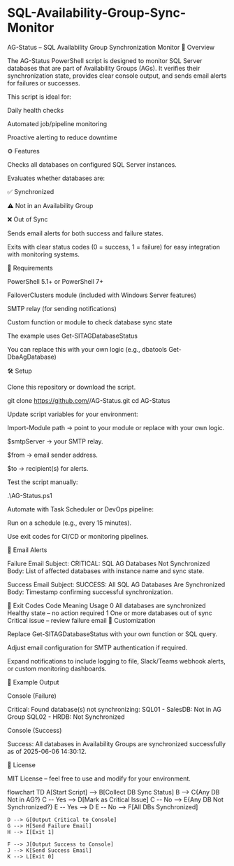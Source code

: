 # SQL-Availability-Group-Sync-Monitor
AG-Status – SQL Availability Group Synchronization Monitor
📌 Overview

The AG-Status PowerShell script is designed to monitor SQL Server databases that are part of Availability Groups (AGs). It verifies their synchronization state, provides clear console output, and sends email alerts for failures or successes.

This script is ideal for:

Daily health checks

Automated job/pipeline monitoring

Proactive alerting to reduce downtime

⚙️ Features

Checks all databases on configured SQL Server instances.

Evaluates whether databases are:

✅ Synchronized

⚠️ Not in an Availability Group

❌ Out of Sync

Sends email alerts for both success and failure states.

Exits with clear status codes (0 = success, 1 = failure) for easy integration with monitoring systems.

📂 Requirements

PowerShell 5.1+ or PowerShell 7+

FailoverClusters module (included with Windows Server features)

SMTP relay (for sending notifications)

Custom function or module to check database sync state

The example uses Get-SITAGDatabaseStatus

You can replace this with your own logic (e.g., dbatools
 Get-DbaAgDatabase)

🛠️ Setup

Clone this repository or download the script.

git clone https://github.com/<your-org>/AG-Status.git
cd AG-Status


Update script variables for your environment:

Import-Module path → point to your module or replace with your own logic.

$smtpServer → your SMTP relay.

$from → email sender address.

$to → recipient(s) for alerts.

Test the script manually:

.\AG-Status.ps1


Automate with Task Scheduler or DevOps pipeline:

Run on a schedule (e.g., every 15 minutes).

Use exit codes for CI/CD or monitoring pipelines.

📧 Email Alerts

Failure Email
Subject: CRITICAL: SQL AG Databases Not Synchronized
Body: List of affected databases with instance name and sync state.

Success Email
Subject: SUCCESS: All SQL AG Databases Are Synchronized
Body: Timestamp confirming successful synchronization.

🚦 Exit Codes
Code	Meaning	Usage
0	All databases are synchronized	Healthy state – no action required
1	One or more databases out of sync	Critical issue – review failure email
🔧 Customization

Replace Get-SITAGDatabaseStatus with your own function or SQL query.

Adjust email configuration for SMTP authentication if required.

Expand notifications to include logging to file, Slack/Teams webhook alerts, or custom monitoring dashboards.

📜 Example Output

Console (Failure)

Critical: Found database(s) not synchronizing:
SQL01 - SalesDB: Not in AG Group
SQL02 - HRDB: Not Synchronized


Console (Success)

Success: All databases in Availability Groups are synchronized successfully as of 2025-06-06 14:30:12.

📄 License

MIT License – feel free to use and modify for your environment.

flowchart TD
    A[Start Script] --> B[Collect DB Sync Status]
    B --> C{Any DB Not in AG?}
    C -- Yes --> D[Mark as Critical Issue]
    C -- No --> E{Any DB Not Synchronized?}
    E -- Yes --> D
    E -- No --> F[All DBs Synchronized]

    D --> G[Output Critical to Console]
    G --> H[Send Failure Email]
    H --> I[Exit 1]

    F --> J[Output Success to Console]
    J --> K[Send Success Email]
    K --> L[Exit 0]

